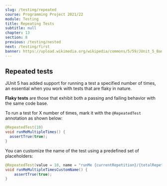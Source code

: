 ```yaml
---
slug: /testing/repeated
course: Programming Project 2021/22
module: Testing
title: Repeating Tests
subtitle: null
chapter: 13
section: 8
previous: /testing/nested
next: /testing/first
banner: https://upload.wikimedia.org/wikipedia/commons/5/59/JUnit_5_Banner.png
---
```

 

## Repeated tests

JUnit 5 has added support for running a test a specified number of times, an essential when you work with tests that are flaky in nature. 

**Flaky tests** are those that exhibit both a passing and failing behavior with the same code base. 

To run a test for X number of times, mark it with the `@RepeatedTest` annotation as shown below:

```java
@RepeatedTest(10)
void runMeMultipleTimes() {
  assertTrue(true);
}
```

You can customize the name of the test using a predefined set of placeholders:

```java
@RepeatedTest(value = 10, name = "runMe {currentRepetition}/{totalRepetitions}")
void runMeMultipleTimesCustomName() {
    assertTrue(true);
}
```

